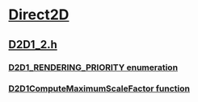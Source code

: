 # [Direct2D](../_direct2d/index.md)
## [D2D1_2.h](index.md)
### [D2D1_RENDERING_PRIORITY enumeration](../d2d1_2/ne-d2d1_2-d2d1_rendering_priority.md)
### [D2D1ComputeMaximumScaleFactor function](../d2d1_2/nf-d2d1_2-d2d1computemaximumscalefactor.md)
